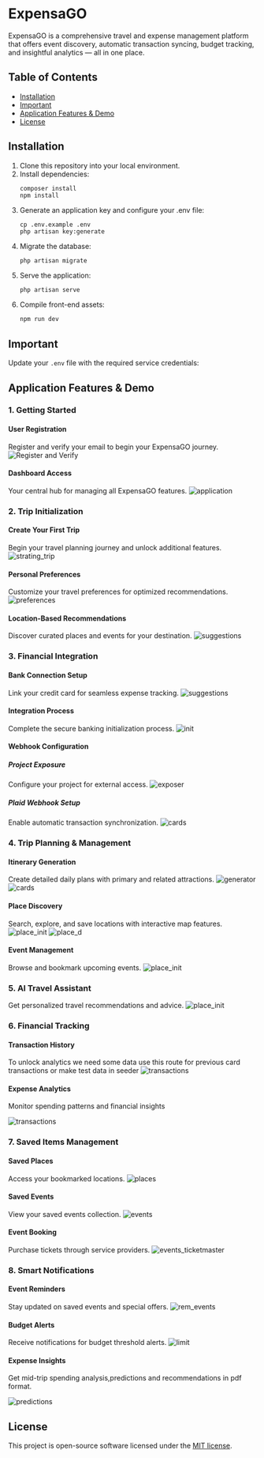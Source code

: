 # ExpensaGO

ExpensaGO is a comprehensive travel and expense management platform that offers event discovery, automatic transaction syncing, budget tracking, and insightful analytics — all in one place.

## Table of Contents

-   [Installation](#installation)
-   [Important](#important)
-   [Application Features & Demo](#application-features--demo)
-   [License](#license)

## Installation

1. Clone this repository into your local environment.
2. Install dependencies:
    ```
    composer install
    npm install
    ```
3. Generate an application key and configure your .env file:
    ```
    cp .env.example .env
    php artisan key:generate
    ```
4. Migrate the database:
    ```
    php artisan migrate
    ```
5. Serve the application:
    ```bash
    php artisan serve
    ```
6. Compile front-end assets:
    ```bash
    npm run dev
    ```

## Important

Update your `.env` file with the required service credentials:

## Application Features & Demo

### 1. Getting Started

#### User Registration

Register and verify your email to begin your ExpensaGO journey.
![Register and Verify](imagess/register.png)

#### Dashboard Access

Your central hub for managing all ExpensaGO features.
![application](imagess/app.png)

### 2. Trip Initialization

#### Create Your First Trip

Begin your travel planning journey and unlock additional features.
![strating_trip](approved/start_trip.png)

#### Personal Preferences

Customize your travel preferences for optimized recommendations.
![preferences](approved/user_preferences.png)

#### Location-Based Recommendations

Discover curated places and events for your destination.
![suggestions](approved/suggestionns.png)

### 3. Financial Integration

#### Bank Connection Setup

Link your credit card for seamless expense tracking.
![suggestions](imagess/more_actions.png)

#### Integration Process

Complete the secure banking initialization process.
![init](imagess/plaid_init.png)

#### Webhook Configuration

##### Project Exposure

Configure your project for external access.
![exposer](approved/expose_tokenn.png)

##### Plaid Webhook Setup

Enable automatic transaction synchronization.
![cards](approved/plaid_webhook.png)

### 4. Trip Planning & Management

#### Itinerary Generation

Create detailed daily plans with primary and related attractions.
![generator](approved/generating_plan.png)
![cards](imagess/plan_cards.png)

#### Place Discovery

Search, explore, and save locations with interactive map features.
![place_init](approved/places.png)
![place_d](imagess/place_d.png)

#### Event Management

Browse and bookmark upcoming events.
![place_init](approved/events.png)

### 5. AI Travel Assistant

Get personalized travel recommendations and advice.
![place_init](approved/ai_chat.png)

### 6. Financial Tracking

#### Transaction History

To unlock analytics we need some data use this route for previous card transactions or make test data in seeder
![transactions](imagess/plaid_transactions.png)

#### Expense Analytics

Monitor spending patterns and financial insights

![transactions](imagess/grafikon.png)

### 7. Saved Items Management

#### Saved Places

Access your bookmarked locations.
![places](approved/saved_items_places.png)

#### Saved Events

View your saved events collection.
![events](imagess/saved_items.png)

#### Event Booking

Purchase tickets  through service providers.
![events_ticketmaster](imagess/ticket.png)

### 8. Smart Notifications

#### Event Reminders

Stay updated on saved events and special offers.
![rem_events](imagess/reminder_events.png)

#### Budget Alerts

Receive notifications for budget threshold alerts.
![limit](approved/limit.png)

#### Expense Insights

Get mid-trip spending analysis,predictions and recommendations in pdf format.

![predictions](imagess/report.png)

## License

This project is open-source software licensed under the [MIT license](https://opensource.org/licenses/MIT).
